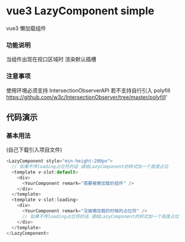 # vue3 LazyComponent simple

vue3 懒加载组件

### 功能说明

当组件出现在视口区域时 渲染默认插槽

### 注意事项

使用环境必须支持 IntersectionObserverAPI 若不支持自行引入 polyfill
https://github.com/w3c/IntersectionObserver/tree/master/polyfill'

## 代码演示

### 基本用法

(自己下载引入项目文件)

```js
<LazyComponent style="min-height:200px">
  // 如果不传loading占位符的话 请给LazyComponent的样式加一个高度占位
  <template v-slot:default>
    <div>
      <YourComponent remark="需要被懒加载的组件" />
    </div>
  </template>
  <template v-slot:loading>
    <div>
      <YourComponent remark="没被懒加载的时候的占位符" />
      // 如果不传loading占位符的话 请给LazyComponent的样式加一个高度占位
    </div>
  </template>
</LazyComponent>
```
